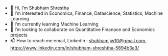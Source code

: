 - 👋 Hi, I’m Shubham Shrestha
- 👀 I’m interested in Economics, Finance, Datascience, Statistics, Machine Learning
- 🌱 I’m currently learning Machine Learning
- 💞️ I’m looking to collaborate on Quantitative Finanace and Economics projects
- 📫 How to reach me email, LinkedIn  : shubham.jw10@gmail.com, https://www.linkedin.com/in/shubham-shreshtha-5894b3a3/ 

<!---
shubhamjw10/shubhamjw10 is a ✨ special ✨ repository because its `README.md` (this file) appears on your GitHub profile.
You can click the Preview link to take a look at your changes.
--->
